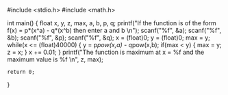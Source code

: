#include <stdio.h>
#include <math.h>

int main()
{
    float  x, y, z, max, a, b, p, q;
    printf("If the function is of the form f(x) = p*(x^a) - q*(x^b) then enter a and b \n");
    scanf("%f", &a);
    scanf("%f", &b);
    scanf("%f", &p);
    scanf("%f", &q);
    x = (float)0;
    y = (float)0;
    max = y;
    while(x <= (float)40000)
    {
        y = p*pow(x,a) - q*pow(x,b);
        if(max < y)
        {
            max = y;
            z = x;
        }
        x += 0.01;
    }
    printf("The function is maximum at x = %f and the maximum value is %f \n", z, max);

    return 0;
}
